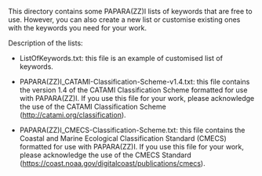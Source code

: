 This directory contains some PAPARA(ZZ)I lists of keywords that are free to use. However, you can also create a new list or customise existing ones with the keywords you need for your work.


Description of the lists:

- ListOfKeywords.txt: this file is an example of customised list of keywords.

- PAPARA(ZZ)I_CATAMI-Classification-Scheme-v1.4.txt: this file contains the version 1.4 of the CATAMI Classification Scheme formatted for use with PAPARA(ZZ)I. If you use this file for your work, please acknowledge the use of the CATAMI Classification Scheme (http://catami.org/classification).

- PAPARA(ZZ)I_CMECS-Classification-Scheme.txt: this file contains the Coastal and Marine Ecological Classification Standard (CMECS) formatted for use with PAPARA(ZZ)I. If you use this file for your work, please acknowledge the use of the CMECS Standard (https://coast.noaa.gov/digitalcoast/publications/cmecs).

